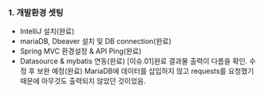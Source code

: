 ### 1. 개발환경 셋팅
- IntelliJ 설치(완료)
- mariaDB, Dbeaver 설치 및 DB connection(완료)
- Spring MVC 환경설정 & API Ping(완료)
- Datasource & mybatis 연동(완료)
  [이슈.01]완료 결과물 출력이 다름을 확인. 수정 후 보완 예정(완료)
  MariaDB에 데이터를 삽입하지 않고 requests를 요청했기 때문에 아무것도 출력되지 않았던 것이었음.
